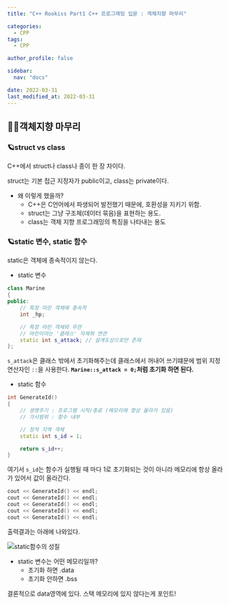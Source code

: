 ```yaml
---
title: "C++ Rookiss Part1 C++ 프로그래밍 입문 : 객체지향 마무리"

categories:
  - CPP
tags:
  - CPP

author_profile: false

sidebar:
  nav: "docs"

date: 2022-03-31
last_modified_at: 2022-03-31
---
```



## 🙇‍♀️객체지향 마무리



### 🪐struct vs class


C++에서 struct나 class나 종이 한 장 차이다.

struct는 기본 접근 지정자가 public이고, class는 private이다.

- 왜 이렇게 했을까?
  - C++은 C언어에서 파생되어 발전했기 때문에, 호환성을 지키기 위함.
  - struct는 그냥 구조체(데이터 묶음)을 표현하는 용도.
  - class는 객체 지향 프로그래밍의 특징을 나타내는 용도


### 🪐static 변수, static 함수


static은 객체에 종속적이지 않는다.

* static 변수

```cpp
class Marine
{
public:
	// 특정 마린 객체에 종속적
	int _hp;

	// 특정 마린 객체와 무관
	// 마린이라는 '클래스' 자체와 연관
	static int s_attack; // 설계도상으로만 존재
};
```

`s_attack`은 클래스 밖에서 초기화해주는데 클래스에서 꺼내어 쓰기떄문에 범위 지정 연산자인 `::`을 사용한다.
**`Marine::s_attack = 0;`처럼 초기화 하면 된다.**


* static 함수

```cpp
int GenerateId()
{
	// 생명주기 : 프로그램 시작/종료 (메모리에 항상 올라가 있음)
	// 가시범위 : 함수 내부

	// 정적 지역 객체
	static int s_id = 1;

	return s_id++;
}
```

여기서 `s_id`는 함수가 실행될 때 마다 1로 초기화되는 것이 아니라 메모리에 항상 올라가 있어서 값이 올라간다.

```cpp
cout << GenerateId() << endl;
cout << GenerateId() << endl;
cout << GenerateId() << endl;
cout << GenerateId() << endl;
cout << GenerateId() << endl;
```

출력결과는 아래에 나와있다.

![static함수의 성질](https://user-images.githubusercontent.com/86364202/160974947-738a8472-f148-4079-99a7-44212f4f9740.png)


* static 변수는 어떤 메모리일까?
  - 초기화 하면 .data
  - 초기화 안하면 .bss

결론적으로 data영역에 있다. 스택 메모리에 있지 않다는게 포인트!